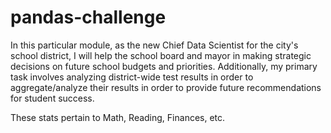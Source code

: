 # pandas-challenge

In this particular module, as the new Chief Data Scientist for the city's school district, I will help the school board and mayor in making strategic decisions on future school budgets and priorities. Additionally, my primary task involves analyzing district-wide test results in order to aggregate/analyze their results in order to provide future recommendations for student success. 

These stats pertain to Math, Reading, Finances, etc. 
